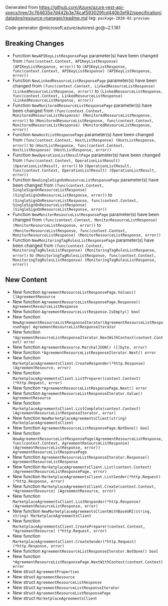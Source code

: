 Generated from https://github.com/Azure/azure-rest-api-specs/tree/3c764635e7d442b3e74caf593029fcd440b3ef82/specification/datadog/resource-manager/readme.md tag: `package-2020-02-preview`

Code generator @microsoft.azure/autorest.go@~2.1.161

## Breaking Changes

- Function `NewAPIKeyListResponsePage` parameter(s) have been changed from `(func(context.Context, APIKeyListResponse) (APIKeyListResponse, error))` to `(APIKeyListResponse, func(context.Context, APIKeyListResponse) (APIKeyListResponse, error))`
- Function `NewLinkedResourceListResponsePage` parameter(s) have been changed from `(func(context.Context, LinkedResourceListResponse) (LinkedResourceListResponse, error))` to `(LinkedResourceListResponse, func(context.Context, LinkedResourceListResponse) (LinkedResourceListResponse, error))`
- Function `NewMonitoredResourceListResponsePage` parameter(s) have been changed from `(func(context.Context, MonitoredResourceListResponse) (MonitoredResourceListResponse, error))` to `(MonitoredResourceListResponse, func(context.Context, MonitoredResourceListResponse) (MonitoredResourceListResponse, error))`
- Function `NewHostListResponsePage` parameter(s) have been changed from `(func(context.Context, HostListResponse) (HostListResponse, error))` to `(HostListResponse, func(context.Context, HostListResponse) (HostListResponse, error))`
- Function `NewOperationListResultPage` parameter(s) have been changed from `(func(context.Context, OperationListResult) (OperationListResult, error))` to `(OperationListResult, func(context.Context, OperationListResult) (OperationListResult, error))`
- Function `NewSingleSignOnResourceListResponsePage` parameter(s) have been changed from `(func(context.Context, SingleSignOnResourceListResponse) (SingleSignOnResourceListResponse, error))` to `(SingleSignOnResourceListResponse, func(context.Context, SingleSignOnResourceListResponse) (SingleSignOnResourceListResponse, error))`
- Function `NewMonitorResourceListResponsePage` parameter(s) have been changed from `(func(context.Context, MonitorResourceListResponse) (MonitorResourceListResponse, error))` to `(MonitorResourceListResponse, func(context.Context, MonitorResourceListResponse) (MonitorResourceListResponse, error))`
- Function `NewMonitoringTagRulesListResponsePage` parameter(s) have been changed from `(func(context.Context, MonitoringTagRulesListResponse) (MonitoringTagRulesListResponse, error))` to `(MonitoringTagRulesListResponse, func(context.Context, MonitoringTagRulesListResponse) (MonitoringTagRulesListResponse, error))`

## New Content

- New function `AgreementResourceListResponsePage.Values() []AgreementResource`
- New function `AgreementResourceListResponsePage.Response() AgreementResourceListResponse`
- New function `AgreementResourceListResponse.IsEmpty() bool`
- New function `NewAgreementResourceListResponseIterator(AgreementResourceListResponsePage) AgreementResourceListResponseIterator`
- New function `*AgreementResourceListResponseIterator.NextWithContext(context.Context) error`
- New function `AgreementResource.MarshalJSON() ([]byte, error)`
- New function `*AgreementResourceListResponseIterator.Next() error`
- New function `MarketplaceAgreementsClient.CreateResponder(*http.Response) (AgreementResource, error)`
- New function `MarketplaceAgreementsClient.ListPreparer(context.Context) (*http.Request, error)`
- New function `*AgreementResourceListResponsePage.Next() error`
- New function `AgreementResourceListResponseIterator.Value() AgreementResource`
- New function `MarketplaceAgreementsClient.ListComplete(context.Context) (AgreementResourceListResponseIterator, error)`
- New function `NewMarketplaceAgreementsClient(string) MarketplaceAgreementsClient`
- New function `AgreementResourceListResponsePage.NotDone() bool`
- New function `NewAgreementResourceListResponsePage(AgreementResourceListResponse, func(context.Context, AgreementResourceListResponse) (AgreementResourceListResponse, error)) AgreementResourceListResponsePage`
- New function `AgreementResourceListResponseIterator.Response() AgreementResourceListResponse`
- New function `MarketplaceAgreementsClient.List(context.Context) (AgreementResourceListResponsePage, error)`
- New function `MarketplaceAgreementsClient.ListSender(*http.Request) (*http.Response, error)`
- New function `MarketplaceAgreementsClient.Create(context.Context, *AgreementResource) (AgreementResource, error)`
- New function `MarketplaceAgreementsClient.ListResponder(*http.Response) (AgreementResourceListResponse, error)`
- New function `NewMarketplaceAgreementsClientWithBaseURI(string, string) MarketplaceAgreementsClient`
- New function `MarketplaceAgreementsClient.CreatePreparer(context.Context, *AgreementResource) (*http.Request, error)`
- New function `MarketplaceAgreementsClient.CreateSender(*http.Request) (*http.Response, error)`
- New function `AgreementResourceListResponseIterator.NotDone() bool`
- New function `*AgreementResourceListResponsePage.NextWithContext(context.Context) error`
- New struct `AgreementProperties`
- New struct `AgreementResource`
- New struct `AgreementResourceListResponse`
- New struct `AgreementResourceListResponseIterator`
- New struct `AgreementResourceListResponsePage`
- New struct `MarketplaceAgreementsClient`
